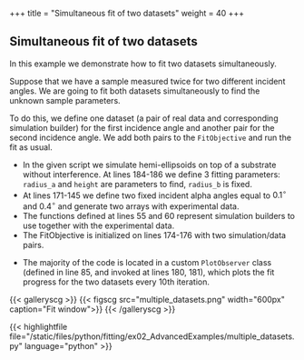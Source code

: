 +++
title = "Simultaneous fit of two datasets"
weight = 40
+++

## Simultaneous fit of two datasets

In this example we demonstrate how to fit two datasets simultaneously.

Suppose that we have a sample measured twice for two different incident angles. We are going to fit both datasets simultaneously to find the unknown sample parameters.

To do this, we define one dataset (a pair of real data and corresponding simulation builder) for the first incidence angle and another pair for the second incidence angle. We add both pairs to the `FitObjective` and run the fit as usual.

+ In the given script we simulate hemi-ellipsoids on top of a substrate without interference. At lines 184-186 we define 3 fitting parameters: `radius_a` and `height` are parameters to find, `radius_b` is fixed.
+ At lines 171-145 we define two fixed incident alpha angles equal to $0.1^{\circ}$ and $0.4^{\circ}$ and generate two arrays with experimental data.
+ The functions defined at lines 55 and 60 represent simulation builders to use together with the experimental data.
+ The FitObjective is initialized on lines 174-176 with two simulation/data pairs.
* The majority of the code is located in a custom `PlotObserver` class (defined in line 85, and invoked at lines 180, 181), which plots the fit progress for the two datasets every 10th iteration.

{{< galleryscg >}}
{{< figscg src="multiple_datasets.png" width="600px" caption="Fit window">}}
{{< /galleryscg >}}

{{< highlightfile file="/static/files/python/fitting/ex02_AdvancedExamples/multiple_datasets.py" language="python" >}}
